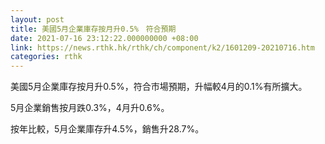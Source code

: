 ```yaml
---
layout: post
title: 美國5月企業庫存按月升0.5%　符合預期
date: 2021-07-16 23:12:22.000000000 +08:00
link: https://news.rthk.hk/rthk/ch/component/k2/1601209-20210716.htm
categories: rthk
---
```


美國5月企業庫存按月升0.5%，符合市場預期，升幅較4月的0.1%有所擴大。

5月企業銷售按月跌0.3%，4月升0.6%。

按年比較，5月企業庫存升4.5%，銷售升28.7%。
